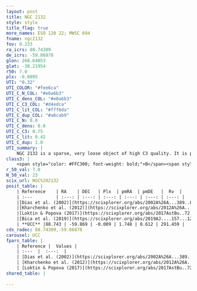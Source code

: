 ```yaml
---
layout: post
title: NGC 2132
style: style
title_flag: true
more_names: ESO 120 22; MWSC 694
fname: ngc2132
fov: 0.233
ra_icrs: 88.74309
de_icrs: -59.86878
glon: 268.64053
glat: -30.21954
r50: 7.0
plx: -0.0095
UTI: "0.32"
UTI_COLOR: "#fee6ca"
UTI_C_N_COL: "#e0a6b3"
UTI_C_dens_COL: "#e0a6b3"
UTI_C_C3_COL: "#d4edca"
UTI_C_lit_COL: "#fff6da"
UTI_C_dup_COL: "#a6cab9"
UTI_C_N: 0.0
UTI_C_dens: 0.0
UTI_C_C3: 0.75
UTI_C_lit: 0.42
UTI_C_dup: 1.0
UTI_summary: |
    NGC 2132 is a sparse, very loose object of high C3 quality. It is poorly studied in the literature, with no articles listed in the last 6 years.<br><br><span style="color: #99180f; font-weight: bold;">Warning: </span>contains less than 25 stars with <i>P>0.5</i> estimated.
class3: |
    <span style="color: #FFC300; font-weight: bold;">B</span><span style="color: green; font-weight: bold;">A</span>
r_50_val: 7.0
N_50_val: 23
scix_url: NGC%202132
posit_table: |
    | Reference    | RA    | DEC   | Plx  | pmRA  | pmDE   |  Rv  |
    | :---         | :---: | :---: | :---: | :---: | :---: | :---: |
    |[Dias et al. (2002)](https://scixplorer.org/abs/2002A%26A...389..871D) | 88.787 | -59.91 | -- | 1.14 | 5.52 | -- |
    |[Kharchenko et al. (2012)](https://scixplorer.org/abs/2012A%26A...543A.156K) | 88.83 | -59.92 | -- | -1.33 | 7.43 | -- |
    |[Loktin & Popova (2017)](https://scixplorer.org/abs/2017AstBu..72..257L) | 88.83 | -59.91 | -- | 0.703 | 2.696 | -- |
    |[Bica et al. (2019)](https://scixplorer.org/abs/2019AJ....157...12B) | 88.848 | -59.908 | -- | -- | -- | -- |
    | **UCC** |88.743 | -59.869 | -0.009 | 1.748 | 0.612 | 291.459 | 
cds_radec: 88.74309,-59.86878
carousel: UCC
fpars_table: |
    | Reference |  Values |
    | :---  |  :---:  |
    | [Dias et al. (2002)](https://scixplorer.org/abs/2002A%26A...389..871D) | `E(B-V)=0.06, Dist=974.0, Age=9.22` |
    | [Kharchenko et al. (2012)](https://scixplorer.org/abs/2012A%26A...543A.156K) | `e_bv=0.291, distance=1003, log_age=9.045` |
    | [Loktin & Popova (2017)](https://scixplorer.org/abs/2017AstBu..72..257L) | `E(B-V)=0.106, Dmod=11.221, logt=9.2` |
shared_table: |
    
---
```

